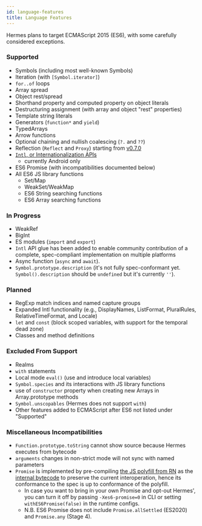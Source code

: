 ```yaml
---
id: language-features
title: Language Features
---
```


Hermes plans to target ECMAScript 2015 (ES6), with some carefully considered exceptions.

### Supported

- Symbols (including most well-known Symbols)
- Iteration (with `[Symbol.iterator]`)
- `for..of` loops
- Array spread
- Object rest/spread
- Shorthand property and computed property on object literals
- Destructuring assignment (with array and object "rest" properties)
- Template string literals
- Generators (`function*` and `yield`)
- TypedArrays
- Arrow functions
- Optional chaining and nullish coalescing (`?.` and `??`)
- Reflection (`Reflect` and `Proxy`) starting from [v0.7.0](https://github.com/facebook/hermes/releases/tag/v0.7.0)
- [`Intl`, or Internationalization APIs](IntlAPIs.md)
  - currently Android only
- ES6 Promise (with incompatibilities documented below)
- All ES6 JS library functions
  - Set/Map
  - WeakSet/WeakMap
  - ES6 String searching functions
  - ES6 Array searching functions

### In Progress

- WeakRef
- BigInt
- ES modules (`import` and `export`)
- `Intl` API glue has been added to enable community contribution of a complete, spec-compliant implementation on multiple platforms
- Async function (`async` and `await`).
- `Symbol.prototype.description` (it's not fully spec-conformant yet. `Symbol().description` should be `undefined` but it's currently `''`).

### Planned
- RegExp match indices and named capture groups
- Expanded Intl functionality (e.g., DisplayNames, ListFormat, PluralRules, RelativeTimeFormat, and Locale)
- `let` and `const` (block scoped variables, with support for the temporal dead zone)
- Classes and method definitions

### Excluded From Support

- Realms
- `with` statements
- Local mode `eval()` (use and introduce local variables)
- `Symbol.species` and its interactions with JS library functions
- use of `constructor` property when creating new Arrays in Array.prototype methods
- `Symbol.unscopables` (Hermes does not support `with`)
- Other features added to ECMAScript after ES6 not listed under "Supported"

### Miscellaneous Incompatibilities

- `Function.prototype.toString` cannot show source because Hermes executes from bytecode
- `arguments` changes in non-strict mode will not sync with named parameters
- `Promise` is implemented by pre-compiling [the JS polyfill from RN](https://github.com/facebook/react-native/blob/HEAD/Libraries/Promise.js) as the [internal bytecode](https://github.com/facebook/hermes/blob/HEAD/lib/InternalBytecode/Promise.js) to preserve the current interoperation, hence its conformance to the spec is up to conformance of the polyfill.
  - In case you want to bring in your own Promise and opt-out Hermes', you can turn it off by passing `-Xes6-promise=0` in CLI or setting `withES6Promise(false)` in the runtime configs.
  - N.B. ES6 Promise does not include `Promise.allSettled` (ES2020) and `Promise.any` (Stage 4).
